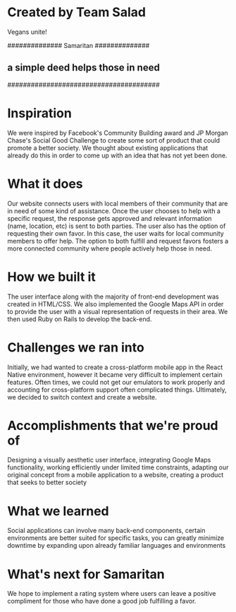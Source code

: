 # Created by Team Salad
Vegans unite!



############## Samaritan ##############
## a simple deed helps those in need ##
#######################################

# Inspiration
We were inspired by Facebook's Community Building award and JP Morgan Chase's Social Good Challenge to create some sort of product that could promote a better society. We thought about existing applications that already do this in order to come up with an idea that has not yet been done.

# What it does
Our website connects users with local members of their community that are in need of some kind of assistance. Once the user chooses to help with a specific request, the response gets approved and relevant information (name, location, etc) is sent to both parties. The user also has the option of requesting their own favor. In this case, the user waits for local community members to offer help. The option to both fulfill and request favors fosters a more connected community where people actively help those in need.

# How we built it
The user interface along with the majority of front-end development was created in HTML/CSS. We also implemented the Google Maps API in order to provide the user with a visual representation of requests in their area. We then used Ruby on Rails to develop the back-end.

# Challenges we ran into
Initially, we had wanted to create a cross-platform mobile app in the React Native environment, however it became very difficult to implement certain features. Often times, we could not get our emulators to work properly and accounting for cross-platform support often complicated things. Ultimately, we decided to switch context and create a website.

# Accomplishments that we're proud of
Designing a visually aesthetic user interface, integrating Google Maps functionality, working efficiently under limited time constraints, adapting our original concept from a mobile application to a website, creating a product that seeks to better society

# What we learned
Social applications can involve many back-end components, certain environments are better suited for specific tasks, you can greatly minimize downtime by expanding upon already familiar languages and environments

# What's next for Samaritan
We hope to implement a rating system where users can leave a positive compliment for those who have done a good job fulfilling a favor.
